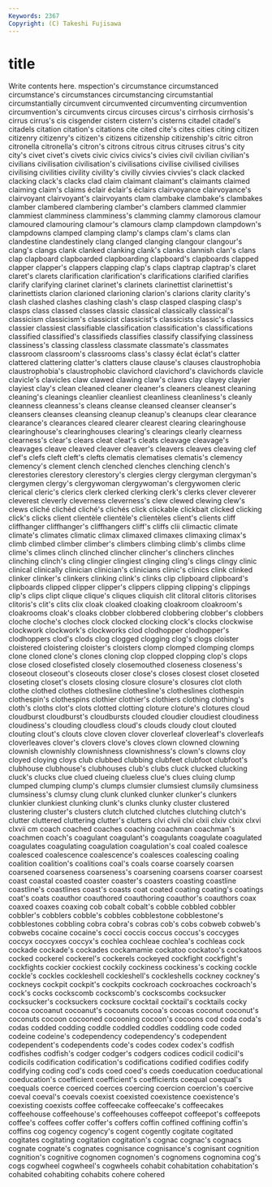 ```yaml
---
Keywords: 2367 
Copyright: (C) Takeshi Fujisawa
---
```


# title

Write contents here.
mspection's circumstance circumstanced
circumstance's circumstances circumstancing circumstantial circumstantially circumvent circumvented circumventing circumvention circumvention's
circumvents circus circuses circus's cirrhosis cirrhosis's cirrus cirrus's cis cisgender
cistern cistern's cisterns citadel citadel's citadels citation citation's citations cite
cited cite's cites cities citing citizen citizenry citizenry's citizen's citizens
citizenship citizenship's citric citron citronella citronella's citron's citrons citrous citrus
citruses citrus's city city's civet civet's civets civic civics civics's
civies civil civilian civilian's civilians civilisation civilisation's civilisations civilise civilised
civilises civilising civilities civility civility's civilly civvies civvies's clack clacked
clacking clack's clacks clad claim claimant claimant's claimants claimed claiming
claim's claims éclair éclair's éclairs clairvoyance clairvoyance's clairvoyant clairvoyant's clairvoyants
clam clambake clambake's clambakes clamber clambered clambering clamber's clambers clammed
clammier clammiest clamminess clamminess's clamming clammy clamorous clamour clamoured clamouring
clamour's clamours clamp clampdown clampdown's clampdowns clamped clamping clamp's clamps
clam's clams clan clandestine clandestinely clang clanged clanging clangour clangour's
clang's clangs clank clanked clanking clank's clanks clannish clan's clans
clap clapboard clapboarded clapboarding clapboard's clapboards clapped clapper clapper's clappers
clapping clap's claps claptrap claptrap's claret claret's clarets clarification clarification's
clarifications clarified clarifies clarify clarifying clarinet clarinet's clarinets clarinettist clarinettist's
clarinettists clarion clarioned clarioning clarion's clarions clarity clarity's clash clashed
clashes clashing clash's clasp clasped clasping clasp's clasps class classed
classes classic classical classically classical's classicism classicism's classicist classicist's classicists
classic's classics classier classiest classifiable classification classification's classifications classified classified's
classifieds classifies classify classifying classiness classiness's classing classless classmate classmate's
classmates classroom classroom's classrooms class's classy éclat éclat's clatter clattered
clattering clatter's clatters clause clause's clauses claustrophobia claustrophobia's claustrophobic clavichord
clavichord's clavichords clavicle clavicle's clavicles claw clawed clawing claw's claws
clay clayey clayier clayiest clay's clean cleaned cleaner cleaner's cleaners
cleanest cleaning cleaning's cleanings cleanlier cleanliest cleanliness cleanliness's cleanly cleanness
cleanness's cleans cleanse cleansed cleanser cleanser's cleansers cleanses cleansing cleanup
cleanup's cleanups clear clearance clearance's clearances cleared clearer clearest clearing
clearinghouse clearinghouse's clearinghouses clearing's clearings clearly clearness clearness's clear's clears
cleat cleat's cleats cleavage cleavage's cleavages cleave cleaved cleaver cleaver's
cleavers cleaves cleaving clef clef's clefs cleft cleft's clefts clematis
clematises clematis's clemency clemency's clement clench clenched clenches clenching clench's
clerestories clerestory clerestory's clergies clergy clergyman clergyman's clergymen clergy's clergywoman
clergywoman's clergywomen cleric clerical cleric's clerics clerk clerked clerking clerk's
clerks clever cleverer cleverest cleverly cleverness cleverness's clew clewed clewing
clew's clews cliché clichéd cliché's clichés click clickable clickbait clicked
clicking click's clicks client clientèle clientèle's clientèles client's clients cliff
cliffhanger cliffhanger's cliffhangers cliff's cliffs clii climactic climate climate's climates
climatic climax climaxed climaxes climaxing climax's climb climbed climber climber's
climbers climbing climb's climbs clime clime's climes clinch clinched clincher
clincher's clinchers clinches clinching clinch's cling clingier clingiest clinging cling's
clings clingy clinic clinical clinically clinician clinician's clinicians clinic's clinics
clink clinked clinker clinker's clinkers clinking clink's clinks clip clipboard
clipboard's clipboards clipped clipper clipper's clippers clipping clipping's clippings clip's
clips clipt clique clique's cliques cliquish clit clitoral clitoris clitorises
clitoris's clit's clits clix cloak cloaked cloaking cloakroom cloakroom's cloakrooms
cloak's cloaks clobber clobbered clobbering clobber's clobbers cloche cloche's cloches
clock clocked clocking clock's clocks clockwise clockwork clockwork's clockworks clod
clodhopper clodhopper's clodhoppers clod's clods clog clogged clogging clog's clogs
cloister cloistered cloistering cloister's cloisters clomp clomped clomping clomps clone
cloned clone's clones cloning clop clopped clopping clop's clops close
closed closefisted closely closemouthed closeness closeness's closeout closeout's closeouts closer
close's closes closest closet closeted closeting closet's closets closing closure
closure's closures clot cloth clothe clothed clothes clothesline clothesline's clotheslines
clothespin clothespin's clothespins clothier clothier's clothiers clothing clothing's cloth's cloths
clot's clots clotted clotting cloture cloture's clotures cloud cloudburst cloudburst's
cloudbursts clouded cloudier cloudiest cloudiness cloudiness's clouding cloudless cloud's clouds
cloudy clout clouted clouting clout's clouts clove cloven clover cloverleaf
cloverleaf's cloverleafs cloverleaves clover's clovers clove's cloves clown clowned clowning
clownish clownishly clownishness clownishness's clown's clowns cloy cloyed cloying cloys
club clubbed clubbing clubfeet clubfoot clubfoot's clubhouse clubhouse's clubhouses club's
clubs cluck clucked clucking cluck's clucks clue clued clueing clueless
clue's clues cluing clump clumped clumping clump's clumps clumsier clumsiest
clumsily clumsiness clumsiness's clumsy clung clunk clunked clunker clunker's clunkers
clunkier clunkiest clunking clunk's clunks clunky cluster clustered clustering cluster's
clusters clutch clutched clutches clutching clutch's clutter cluttered cluttering clutter's
clutters clvi clvii clxi clxii clxiv clxix clxvi clxvii cm
coach coached coaches coaching coachman coachman's coachmen coach's coagulant coagulant's
coagulants coagulate coagulated coagulates coagulating coagulation coagulation's coal coaled coalesce
coalesced coalescence coalescence's coalesces coalescing coaling coalition coalition's coalitions coal's
coals coarse coarsely coarsen coarsened coarseness coarseness's coarsening coarsens coarser
coarsest coast coastal coasted coaster coaster's coasters coasting coastline coastline's
coastlines coast's coasts coat coated coating coating's coatings coat's coats
coauthor coauthored coauthoring coauthor's coauthors coax coaxed coaxes coaxing cob
cobalt cobalt's cobble cobbled cobbler cobbler's cobblers cobble's cobbles cobblestone
cobblestone's cobblestones cobbling cobra cobra's cobras cob's cobs cobweb cobweb's
cobwebs cocaine cocaine's cocci coccis coccus coccus's coccyges coccyx coccyxes
coccyx's cochlea cochleae cochlea's cochleas cock cockade cockade's cockades cockamamie
cockatoo cockatoo's cockatoos cocked cockerel cockerel's cockerels cockeyed cockfight cockfight's
cockfights cockier cockiest cockily cockiness cockiness's cocking cockle cockle's cockles
cockleshell cockleshell's cockleshells cockney cockney's cockneys cockpit cockpit's cockpits cockroach
cockroaches cockroach's cock's cocks cockscomb cockscomb's cockscombs cocksucker cocksucker's cocksuckers
cocksure cocktail cocktail's cocktails cocky cocoa cocoanut cocoanut's cocoanuts cocoa's
cocoas coconut coconut's coconuts cocoon cocooned cocooning cocoon's cocoons cod
coda coda's codas codded codding coddle coddled coddles coddling code
coded codeine codeine's codependency codependency's codependent codependent's codependents code's codes
codex codex's codfish codfishes codfish's codger codger's codgers codices codicil
codicil's codicils codification codification's codifications codified codifies codify codifying coding
cod's cods coed coed's coeds coeducation coeducational coeducation's coefficient coefficient's
coefficients coequal coequal's coequals coerce coerced coerces coercing coercion coercion's
coercive coeval coeval's coevals coexist coexisted coexistence coexistence's coexisting coexists
coffee coffeecake coffeecake's coffeecakes coffeehouse coffeehouse's coffeehouses coffeepot coffeepot's coffeepots
coffee's coffees coffer coffer's coffers coffin coffined coffining coffin's coffins
cog cogency cogency's cogent cogently cogitate cogitated cogitates cogitating cogitation
cogitation's cognac cognac's cognacs cognate cognate's cognates cognisance cognisance's cognisant
cognition cognition's cognitive cognomen cognomen's cognomens cognomina cog's cogs cogwheel
cogwheel's cogwheels cohabit cohabitation cohabitation's cohabited cohabiting cohabits cohere cohered

